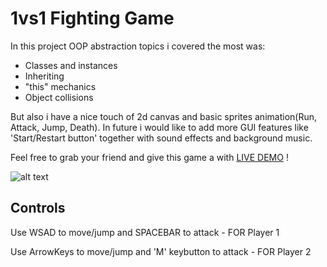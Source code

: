 # 1vs1 Fighting Game

In this project OOP abstraction topics i covered the most was:
+ Classes and instances
+ Inheriting
+ "this" mechanics
+ Object collisions

But also i have a nice touch of 2d canvas and basic sprites animation(Run, Attack, Jump, Death).
In future i would like to add more GUI features like 'Start/Restart button' together with sound effects and background music.

Feel free to grab your friend and give this game a with [LIVE DEMO](https://cymmgithub.github.io/1vs1---fighting-game/) !


![alt text](https://s8.gifyu.com/images/ezgif.com-gif-maker5285648ab0cb7dfd.gif)
## Controls
Use WSAD to move/jump and SPACEBAR to attack  - FOR Player 1

Use ArrowKeys to move/jump and 'M' keybutton to attack - FOR Player 2
